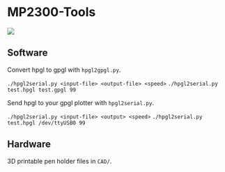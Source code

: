 # MP2300-Tools

![](https://twitter.com/JanHenrikH/status/1107066424982417409)

## Software

Convert hpgl to gpgl with `hpgl2gpgl.py`.

  `./hpgl2serial.py <input-file> <output-file> <speed>`
  `./hpgl2serial.py test.hpgl test.gpgl 99`

Send hpgl to your gpgl plotter with `hpgl2serial.py`.

  `./hpgl2serial.py <input-file> <output> <speed>`
  `./hpgl2serial.py test.hpgl /dev/ttyUSB0 99`

## Hardware

3D printable pen holder files in `CAD/`.
